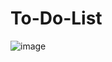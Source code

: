 # To-Do-List
![image](https://user-images.githubusercontent.com/113739903/222278157-bcf1dcc8-ca02-41cc-8260-90613db306b7.png)
